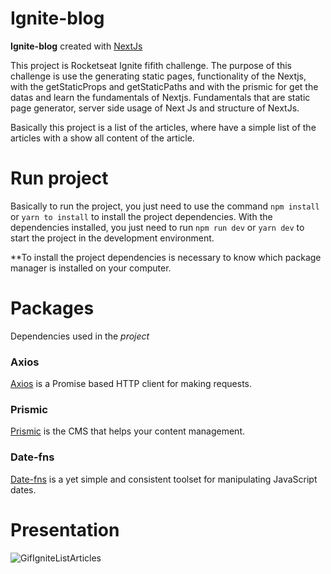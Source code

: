 # Ignite-blog
**Ignite-blog** created with <a href='https://nextjs.org/' target="_blank">NextJs</a>

This project is Rocketseat Ignite fifith challenge. The purpose of this challenge is use the generating static pages, functionality of the Nextjs, with the getStaticProps and getStaticPaths and with the prismic for get the datas and learn the fundamentals of Nextjs. Fundamentals that are static page generator, server side usage of Next Js and structure of NextJs.

Basically this project is a list of the articles, where have a simple list of the articles with a show all content of the article.

# Run project

Basically to run the project, you just need to use the command `npm install` or `yarn to install` to install the project dependencies.
With the dependencies installed, you just need to run `npm run dev` or `yarn dev` to start the project in the development environment.

**To install the project dependencies is necessary to know which package manager is installed on your computer.

# Packages
Dependencies used in the _project_

### Axios
[Axios](https://www.npmjs.com/package/axios) is a Promise based HTTP client for making requests.

### Prismic
[Prismic](https://prismic.io/docs) is the CMS that helps your content management.

### Date-fns
[Date-fns](https://www.npmjs.com/package/date-fns) is a yet simple and consistent toolset
for manipulating JavaScript dates.



# Presentation

![GifIgniteListArticles](https://user-images.githubusercontent.com/80539719/188334543-76a203cb-1c10-4e45-97f2-12e1cd3d9404.gif)
